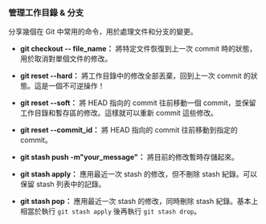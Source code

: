 ### 管理工作目錄 & 分支

分享幾個在 Git 中常用的命令，用於處理文件和分支的變更。

- **git checkout -- file_name：**
  將特定文件恢復到上一次 commit 時的狀態，用於取消對單個文件的修改。

- **git reset --hard：**
  將工作目錄中的修改全部丟棄，回到上一次 commit 的狀態。這是一個不可逆操作！

- **git reset --soft：**
  將 HEAD 指向的 commit 往前移動一個 commit，並保留工作目錄和暫存區的修改。這樣就可以重新 commit 這些修改。

- **git reset --commit_id：**
  將 HEAD 指向的 commit 往前移動到指定的 commit。

- **git stash push -m"your_message"：**
  將目前的修改暫時存儲起來。

- **git stash apply：**
  應用最近一次 stash 的修改，但不刪除 stash 紀錄。可以保留 stash 列表中的記錄。

- **git stash pop：**
  應用最近一次 stash 的修改，同時刪除 stash 紀錄。基本上相當於執行 `git stash apply` 後再執行 `git stash drop`。